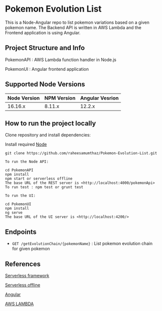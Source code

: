 # Pokemon Evolution List

This is a Node-Angular repo to list pokemon variations based on a given pokemon name.
The Backend API is written in AWS Lambda and the Frontend application is using Angular.


## Project Structure and Info
 PokemonAPI : AWS Lambda function handler in Node.js

 PokemonUI : Angular frontend application

## Supported Node Versions

| Node Version  | NPM Version | Angular Vesrion |
|---|---|---|
| 16.16.x | 8.11.x |12.2.x |

## How to run the project locally
Clone repository and install dependencies:

Install required [Node](https://nodejs.org/en/download)

    git clone https://github.com/raheesamumthaz/Pokemon-Evolution-List.git

    To run the Node API:

    cd PokemonAPI
    npm install
    npm start or serverless offline
    The base URL of the REST server is <http://localhost:4000/pokemonApi>
    To run test : npm test or grunt test

    To run the UI:
     
    cd PokemonUI
    npm install
    ng serve
    The base URL of the UI server is <http://localhost:4200/>

## Endpoints



- `GET /getEvolutionChain/{pokemonName}` : List pokemon evolution chain for given pokemon

## References

[Serverless framework](https://www.serverless.com/)

[Serverless offline](https://www.serverless.com/plugins/serverless-offline)

[Angular ](https://angular.io/)

[AWS LAMBDA](https://docs.aws.amazon.com/lambda/latest/dg/welcome.html)








 


